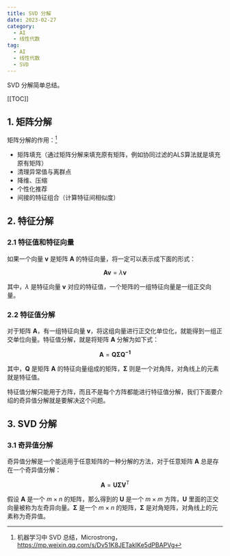 ```yaml
---
title: SVD 分解
date: 2023-02-27
category:
  - AI
  - 线性代数
tag:
  - AI
  - 线性代数
  - SVD
---
```


SVD 分解简单总结。

<!-- more -->

[[TOC]]

## 1. 矩阵分解

矩阵分解的作用：[^1]

[^1]: 机器学习中 SVD 总结，Microstrong，<https://mp.weixin.qq.com/s/Dv51K8JETakIKe5dPBAPVg>

- 矩阵填充（通过矩阵分解来填充原有矩阵，例如协同过滤的ALS算法就是填充原有矩阵）
- 清理异常值与离群点
- 降维、压缩
- 个性化推荐
- 间接的特征组合（计算特征间相似度）

## 2. 特征分解

### 2.1 特征值和特征向量

如果一个向量 $\boldsymbol{v}$ 是矩阵 $\boldsymbol{A}$ 的特征向量，将一定可以表示成下面的形式：

$$
\boldsymbol{A}\boldsymbol{v} = \lambda \boldsymbol{v}
$$

其中，$\lambda$ 是特征向量 $\boldsymbol{v}$ 对应的特征值，一个矩阵的一组特征向量是一组正交向量。

### 2.2 特征值分解

对于矩阵 $\boldsymbol{A}$，有一组特征向量 $\boldsymbol{v}$，将这组向量进行正交化单位化，就能得到一组正交单位向量。特征值分解，就是将矩阵 $\boldsymbol{A}$ 分解为如下式：

$$
\boldsymbol{A} = \boldsymbol{Q}\boldsymbol{\Sigma}\boldsymbol{Q^{-1}}
$$

其中，$\boldsymbol{Q}$ 是矩阵 $\boldsymbol{A}$ 的特征向量组成的矩阵，$\boldsymbol{\Sigma}$ 则是一个对角阵，对角线上的元素就是特征值。

特征值分解只能用于方阵，而且不是每个方阵都能进行特征值分解，我们下面要介绍的奇异值分解就是要解决这个问题。

## 3. SVD 分解

### 3.1 奇异值分解

奇异值分解是一个能适用于任意矩阵的一种分解的方法，对于任意矩阵 $\boldsymbol{A}$ 总是存在一个奇异值分解：

$$
\boldsymbol{A} = \boldsymbol{U}\boldsymbol{\Sigma}\boldsymbol{V}^\mathsf{T}
$$

假设 $\boldsymbol{A}$ 是一个 $m \times n$ 的矩阵，那么得到的 $\boldsymbol{U}$ 是一个 $m \times m$ 方阵，$\boldsymbol{U}$ 里面的正交向量被称为左奇异向量。$\boldsymbol{\Sigma}$ 是一个 $m \times n$ 的矩阵，$\boldsymbol{\Sigma}$ 是对角矩阵，对角线上的元素称为奇异值。

